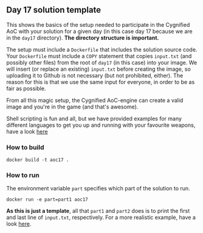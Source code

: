 ## Day 17 solution template

This shows the basics of the setup needed to participate in the Cygnified AoC with your solution for a given day (in this case day 17 because we are in the `day17` directory). **The directory structure is important.**

The setup must include a `Dockerfile` that includes the solution source code. Your `Dockerfile` must include a `COPY` statement that copies `input.txt` (and possibly other files) from the root of `day17` (in this case) into your image. We will insert (or replace an existing) `input.txt` before creating the image, so uploading it to Github is not necessary (but not prohibited, either). The reason for this is that we use the same input for everyone, in order to be as fair as possible.

From all this magic setup, the Cygnified AoC-engine can create a valid image and you're in the game (and that's awesome).

Shell scripting is fun and all, but we have provided examples for many different languages to get you up and running with your favourite weapons, have a look [here](../examples)

### How to build
`docker build -t aoc17 .`

### How to run
The environment variable `part` specifies which part of the solution to run.

`docker run -e part=part1 aoc17`

**As this is just a template**, all that `part1` and `part2` does is to print the first and last line of `input.txt`, respectively. For a more realistic example, have a look [here](../examples).
